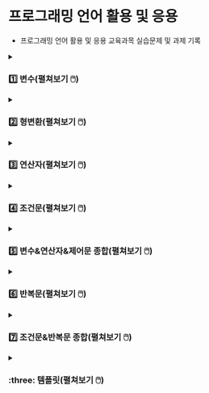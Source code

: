# 프로그래밍 언어 활용 및 응용
- 프로그래밍 언어 활용 및 응용 교육과목 실습문제 및 과제 기록

<details>
<summary><h3>1️⃣ 변수(펼쳐보기 🖱️) </h3></summary>
<div markdown="1">
  
[→ 변수 소스코드로 이동](https://github.com/homin0203/Java_exam/blob/main/javaExam/src/com/kh/practice1/func)  
  
#### 문제1
Class Name : com.kh.practice1.func.VariablePractice1

실행 클래스 : com.kh.practice1.run.Run

이름, 성별, 나이, 키를 사용자에게 입력 받아 각각의 값을 변수에 담고 출력하세요.

#### 예시
이름을 입력하세요 : 아무개

성별을 입력하세요(남/여) : 남

나이를 입력하세요 : 20

키를 입력하세요(cm) : 180.5

키 180.5cm인 20살 남자 아무개님 반갑습니다^^

#### 내 코드 실행
![변수1번](https://user-images.githubusercontent.com/116356234/232367842-4ce5b993-6ea7-41ce-a0e0-5e9d92ccf407.png)

<hr>

#### 문제2
Class Name : com.kh.practice1.func.VariablePractice2

실행 클래스 : com.kh.practice1.run.Run

키보드로 정수 두 개를 입력 받아 두 수의 합, 차, 곱, 나누기한 몫을 출력하세요.

#### 예시
첫 번째 정수 : 23

두 번째 정수 : 7

<br>

더하기 결과 : 30

빼기 결과 : 16

곱하기 결과 : 161

나누기 몫 결과 : 3

#### 내 코드 실행
![변수2](https://user-images.githubusercontent.com/116356234/232367847-d40002ac-1173-400b-ae98-50710d524c90.png)

<hr>

#### 문제3
Class Name : com.kh.practice1.func.VariablePractice3

실행 클래스 : com.kh.practice1.run.Run

키보드로 가로, 세로 값을 값을 실수형으로 입력 받아 사각형의 면적과 둘레를 계산하여 출력하세요.

계산 공식 ) 면적 : 가로 * 세로, 둘레 : (가로 + 세로) * 2

#### 예시
가로 : 13.5

세로 : 41.7

<br>

면적 : 562.95

둘레 : 110.4

#### 내 코드 실행
![변수3](https://user-images.githubusercontent.com/116356234/232367850-70cf45a3-2a9c-4620-9e06-e954ab49cb07.png)
  
<hr>

#### 문제4
Class Name : com.kh.practice1.func.VariablePractice4

실행 클래스 : com.kh.practice1.run.Run

영어 문자열 값을 키보드로 입력 받아 문자에서 앞에서 세 개를 출력하세요.

#### 예시
문자열을 입력하세요 : apple

<br>

첫 번째 문자 : a

두 번째 문자 : p

세 번째 문자 : p

#### 내 코드 실행
![변수4](https://user-images.githubusercontent.com/116356234/232367851-bbf856ac-f4ed-4cf5-b483-afa75dde6cee.png)

</div>
</details>

<details>
<summary><h3>2️⃣ 형변환(펼쳐보기 🖱️) </h3></summary>
<div markdown="1">
  
[→ 형변환 소스코드로 이동](https://github.com/homin0203/Java_exam/blob/main/javaExam/src/com/kh/practice2/func)

#### 문제1
Class Name : com.kh.practice2.func.CastingPractice1
  
실행 클래스 : com.kh.practice2.run.Run

키보드로 문자 하나를 입력 받아 그 문자의 유니코드를 출력하세요.

#### 예시
문자 : A

A unicode : 65

#### 내 코드 실행
![형변환1](https://user-images.githubusercontent.com/116356234/232371311-26d22cdd-b54f-4f2b-9577-96adccb074bb.png)

<hr>

#### 문제2
Class Name : com.kh.practice2.func.CastingPractice2
  
실행 클래스 : com.kh.practice2.run.Run

실수형으로 국어, 영어, 수학 세 과목의 점수를 입력 받아 총점과 평균을 출력하세요.
  
이 때 총점과 평균은 정수형으로 처리하세요.

#### 예시
국어 : 90.0
  
영어 : 90.0
  
수학 : 90.0
  
<br>

총점 : 270
  
평균 : 90

#### 내 코드 실행
![형변환2](https://user-images.githubusercontent.com/116356234/232371314-53e01b6a-fe7c-4b76-b122-32940e7bcaaa.png)

<hr>

#### 문제3
Class Name : com.kh.practice2.func.CastingPractice3

실행 클래스 : com.kh.practice2.run.Run

선언 및 초기화된 5개의 변수를 가지고 알맞은 사칙연산(+, -, *, /)과 형변환을 이용하여 주석에 적힌 값과 같은 값이 나오도록 코드를 작성하세요.

#### 예시
![형변환3문제](https://user-images.githubusercontent.com/116356234/232371666-0647dacd-745c-44d8-ad70-a4ee7d1cda91.png)

#### 내 코드 실행
![형변환3](https://user-images.githubusercontent.com/116356234/232371319-e4c0cc14-9cb6-46ff-a7ca-875ce92fdb4c.png)

</div>
</details>

<details>
<summary><h3>3️⃣ 연산자(펼쳐보기 🖱️) </h3></summary>
<div markdown="1">
  
[→ 연산자 소스코드로 이동](https://github.com/homin0203/Java_exam/blob/main/javaExam/src/com/kh/practice/func/OperatorPractice.java)

#### 문제1
메소드 명 : public void practice1(){}
  
키보드로 입력 받은 하나의 정수가 양수이면 “양수다“, 양수가 아니면 “양수가 아니다“를 출력하세요.

#### 예시
정수 : -9
  
양수가 아니다

#### 내 코드 실행
![연산자1](https://user-images.githubusercontent.com/116356234/232373068-5c230146-b60c-4123-96c0-5d7caed564c9.png)

<hr>

#### 문제2
메소드 명 : public void practice2(){}
  
키보드로 입력 받은 하나의 정수가 양수이면 “양수다“, 양수가 아닌 경우 중에서 0이면 “0이다“, 0이 아니면 “음수다”를 출력하세요.

#### 예시
정수 : -9

음수다

#### 내 코드 실행
![연산자2](https://user-images.githubusercontent.com/116356234/232373066-c259f04c-bf50-4592-880c-865f0592bbe4.png)

<hr>

#### 문제3
메소드 명 : public void practice3(){}
  
키보드로 입력 받은 하나의 정수가 짝수이면 “짝수다“, 짝수가 아니면 “홀수다“를 출력하세요.

#### 예시
정수 : 5
  
홀수다

#### 내 코드 실행
![연산자3](https://user-images.githubusercontent.com/116356234/232373065-15c7585e-1883-4200-bb49-e8a542919c2b.png)
  
<hr>

#### 문제4
메소드 명 : public void practice4(){}
  
모든 사람이 사탕을 골고루 나눠가지려고 한다. 인원 수와 사탕 개수를 키보드로 입력 받고 1인당 동일하게 나눠가진 사탕 개수와 나눠주고 남은 사탕의 개수를 출력하세요.

#### 예시
인원 수 : 29
  
사탕 개수 : 100
  
1인당 사탕 개수 : 3
  
남는 사탕 개수 : 13

#### 내 코드 실행
![연산자4](https://user-images.githubusercontent.com/116356234/232373063-298ba1c1-04d1-4e2d-8a27-e0e50bc0f23b.png)
  
<hr>

#### 문제5
메소드 명 : public void practice5(){}
  
키보드로 입력 받은 값들을 변수에 기록하고 저장된 변수 값을 화면에 출력하여 확인하세요.
  
이 때 성별이 ‘M’이면 남학생, ‘M’이 아니면 여학생으로 출력 처리 하세요.

#### 예시
이름 : 박신우
  
학년(숫자만) : 3
  
반(숫자만) : 4
  
번호(숫자만) : 15
  
성별(M/F) : F
  
성적(소수점 아래 둘째자리까지) : 85.75
  
3학년 4반 15번 박신우 여학생의 성적은 85.75이다.

#### 내 코드 실행
![연산자5](https://user-images.githubusercontent.com/116356234/232373062-32a926f7-7920-4797-b323-ff28c23fe7a3.png)
  
<hr>

#### 문제6
메소드 명 : public void practice6(){}
  
나이를 키보드로 입력 받아 어린이(13세 이하)인지, 청소년(13세 초과 ~ 19세 이하)인지, 성인(19세 초과)인지 출력하세요.

#### 예시
나이 : 19
  
청소년

#### 내 코드 실행
![연산자6](https://user-images.githubusercontent.com/116356234/232373061-b19611e7-06d2-4304-bda4-f9b8080ca78c.png)
  
<hr>

#### 문제7
국어, 영어, 수학에 대한 점수를 키보드를 이용해 정수로 입력 받고, 세 과목에 대한 합계(국어+영어+수학)와 평균(합계/3.0)을 구하세요.
세 과목의 점수와 평균을 가지고 합격 여부를 처리하는데 세 과목 점수가 각각 40점 이상이면서 평균이 60점 이상일 때 합격, 아니라면 불합격을 출력하세요.

#### 예시
국어 : 60
  
영어 : 80
  
수학 : 40
  
  <br>
  
합계 : 180
  
평균 : 60.0
  
합격

#### 내 코드 실행
![연산자7](https://user-images.githubusercontent.com/116356234/232373059-7c7dfb46-099b-49aa-a774-afe903759a4a.png)
  
<hr>

#### 문제8
메소드 명 : public void practice8(){}
  
주민번호를 이용하여 남자인지 여자인지 구분하여 출력하세요.

#### 예시
주민번호를 입력하세요(- 포함) : 132456-2123456
  
여자
  
#### 내 코드 실행
![연산자8](https://user-images.githubusercontent.com/116356234/232373058-a890efcb-f2da-45ee-815f-3db67912b287.png)
  
<hr>

#### 문제9
메소드 명 : public void practice9(){}
  
키보드로 정수 두 개를 입력 받아 각각 변수(num1, num2)에 저장하세요.
  
그리고 또 다른 정수를 입력 받아 그 수가 num1 이하거나 num2 초과이면 true를 출력하고 아니면 false를 출력하세요.
  
(단, num1은 num2보다 작아야 함)

#### 예시
정수1 : 4
  
정수2 : 11
  
입력 : 13
  
  <br>

true

#### 내 코드 실행
![연산자9](https://user-images.githubusercontent.com/116356234/232373056-efe6429a-fc16-48d7-adad-15d2c357c1ba.png)
  
<hr>

#### 문제10
메소드 명 : public void practice10(){}
  
3개의 수를 키보드로 입력 받아 입력 받은 수가 모두 같으면 true, 아니면 false를 출력하세요.

#### 예시
입력1 : 5
  
입력2 : -8
  
입력3 : 5
  
  <br>

false

#### 내 코드 실행
![연산자10](https://user-images.githubusercontent.com/116356234/232373053-9b978914-3410-4cb4-bced-aaca30f28880.png)
  
<hr>

#### 문제11
메소드 명 : public void practice11(){}
  
A, B, C 사원의 연봉을 입력 받고 각 사원의 연봉과 인센티브를 포함한 연봉을 계산하여 출력하고
  
인센티브 포함 급여가 3000만원 이상이면 “3000 이상”, 미만이면 “3000 미만”을 출력하세요.
  
(A 사원의 인센티브는 0.4, B 사원의 인센티브는 없으며, C 사원의 인센티브는 0.15)

#### 예시
A사원의 연봉 : 2500
  
B사원의 연봉 : 2900
  
C사원의 연봉 : 2600
  
  <br>
  
A사원 연봉/연봉+a : 2500/3500.0
  
3000 이상
  
B사원 연봉/연봉+a : 2900/2900.0
  
3000 미만
  
C사원 연봉/연봉+a : 2600/2989.9999999999995
  
3000 미만

#### 내 코드 실행
![연산자11](https://user-images.githubusercontent.com/116356234/232373050-406def40-205e-425f-acd9-8a3d0184ae5f.png)
  
</div>
</details>

<details>
<summary><h3>4️⃣ 조건문(펼쳐보기 🖱️) </h3></summary>
<div markdown="1">
  
[→ 조건문 1~10번 소스코드로 이동](https://github.com/homin0203/Java_exam/blob/main/javaExam/src/com/kh/practice/chap01/ControlPractice.java)
  
[→ 조건문 11번 소스코드로 이동](https://github.com/homin0203/Java_exam/blob/main/javaExam/src/com/kh/practice/chap01/hard/ControlPractice.java)
  
#### 문제1
메소드 명 : public void practice1(){}
  
아래 예시와 같이 메뉴를 출력하고 메뉴 번호를 누르면 “OO메뉴입니다“를, 종료 번호를 누르면 “프로그램이 종료됩니다.”를 출력하세요.

#### 예시
1. 입력
  
2. 수정
  
3. 조회
  
4. 삭제
  
7. 종료
  
메뉴 번호를 입력하세요 : 3
  
조회 메뉴입니다.

#### 내 코드 실행
![조건문1](https://user-images.githubusercontent.com/116356234/232375221-5c841e5f-e40a-42f9-bf31-1ce4ba28ba4c.png)

<hr>

#### 문제2
메소드 명 : public void practice2(){}
  
키보드로 정수를 입력 받은 정수가 양수이면서 짝수일 때만 “짝수다”를 출력하고
  
짝수가 아니면 “홀수다“를 출력하세요.
  
양수가 아니면 “양수만 입력해주세요.”를 출력하세요.

#### 예시
숫자를 한 개 입력하세요 : -8
양수만 입력해주세요.

#### 내 코드 실행
![조건문2](https://user-images.githubusercontent.com/116356234/232375220-b9de6ef3-74da-4a1d-8a0b-ae2e9d3e5715.png)

<hr>

#### 문제3
메소드 명 : public void practice3(){}
  
국어, 영어, 수학 세 과목의 점수를 키보드로 입력 받고 합계와 평균을 계산하고 합계와 평균을 이용하여 합격 / 불합격 처리하는 기능을 구현하세요.
  
(합격 조건 : 세 과목의 점수가 각각 40점 이상이면서 평균이 60점 이상일 경우)
  
합격 했을 경우 과목 별 점수와 합계, 평균, “축하합니다, 합격입니다!”를 출력하고 불합격인 경우에는 “불합격입니다.”를 출력하세요.

#### 예시1
국어점수 : 88
  
수학점수 : 50 
  
영어점수 : 40 
  
불합격입니다. 
  
#### 예시2
국어점수 : 88
  
수학점수 : 50
  
영어점수 : 45
  
국어 : 88
  
수학 : 50
  
영어 : 45
  
합계 : 183
  
평균 : 61.0
  
축하합니다, 합격입니다!

#### 내 코드 실행
![조건문3](https://user-images.githubusercontent.com/116356234/232375217-90cae58e-ec6d-4315-86a0-a8ad4a044d74.png)
  
<hr>

#### 문제4
메소드 명 : public void practice4(){}
  
수업 자료(7page)에서 if문으로 되어있는 봄, 여름, 가을, 겨울 예제를 switch문으로 바꿔서 출력하세요.

#### 예시1
1~12 사이의 정수 입력 : 8
  
8월은 여름입니다.
  
#### 예시1
1~12 사이의 정수 입력 : 99
  
99월은 잘못 입력된 달입니다.

#### 내 코드 실행
![조건문4](https://user-images.githubusercontent.com/116356234/232375215-5c5bc802-4184-4465-b740-457976b8d6ac.png)
  
<hr>

#### 문제5
메소드 명 : public void practice5(){}
  
아이디, 비밀번호를 정해두고 로그인 기능을 작성하세요.
  
로그인 성공 시 “로그인 성공”, 
  
아이디가 틀렸을 시 “아이디가 틀렸습니다.“,
  
비밀번호가 틀렸을 시 “비밀번호가 틀렸습니다.”를 출력하세요.

#### 예시1
아이디 : myId 
  
비밀번호 : myPassword12 
  
로그인 성공 
  
#### 예시2
아이디 : myId 
  
비밀번호 : myPassword
  
비밀번호가 틀렸습니다.
  
#### 예시3
아이디 : my
  
비밀번호 : myPassword12
  
아이디가 틀렸습니다.

#### 내 코드 실행
![조건문5](https://user-images.githubusercontent.com/116356234/232375212-a77ca4ec-e923-47b0-82c3-50a416743ab0.png)
  
<hr>

#### 문제6
메소드 명 : public void practice6(){}
  
사용자에게 관리자, 회원, 비회원 중 하나를 입력 받아 각 등급이 행할 수 있는 권한을 출력하세요.
  
단, 관리자는 회원관리, 게시글 관리, 게시글 작성, 게시글 조회, 댓글 작성이 가능하고
  
회원은 게시글 작성, 게시글 조회, 댓글 작성이 가능하고
  
비회원은 게시글 조회만 가능합니다.

#### 예시
권한을 확인하고자 하는 회원 등급 : 관리자
  
회원관리, 게시글 관리 게시글 작성, 댓글 작성 게시글 조회

#### 내 코드 실행
![조건문6](https://user-images.githubusercontent.com/116356234/232375211-e5898ac7-7ea7-4614-9485-c44fbc093f54.png)
  
<hr>

#### 문제7
메소드 명 : public void practice7(){}
  
키, 몸무게를 double로 입력 받고 BMI지수를 계산하여 계산 결과에 따라 저체중/정상체중/과체중/비만을 출력하세요.
  
BMI = 몸무게 / (키(m) * 키(m))
  
BMI가 18.5미만일 경우 저체중 / 18.5이상 23미만일 경우 정상체중
  
BMI가 23이상 25미만일 경우 과체중 / 25이상 30미만일 경우 비만
  
BMI가 30이상일 경우 고도 비만
  
#### 예시
키(m)를 입력해 주세요 : 1.65
  
몸무게(kg)를 입력해 주세요 : 58.4
  
BMI 지수 : 21.45087235996327
  
정상체중

#### 내 코드 실행
![조건문7](https://user-images.githubusercontent.com/116356234/232375208-322be6c8-1367-4d7a-bf4e-761940108aa1.png)
  
<hr>

#### 문제8
메소드 명 : public void practice8(){}
  
키보드로 두 개의 정수와 연산 기호를 입력 받아 연산 기호에 맞춰 연산 결과를 출력하세요.
  
(단, 두 개의 정수 모두 양수일 때만 작동하며 없는 연산 기호를 입력 했을 시 “잘못 입력하셨습니다. 프로그램을 종료합니다.” 출력)

#### 예시
피연산자1 입력 : 15
  
피연산자2 입력 : 4
  
연산자를 입력(+,-,*,/,%) : /
  
15 / 4 = 3.750000
  
#### 내 코드 실행
![조건문8](https://user-images.githubusercontent.com/116356234/232375206-c12fa5f6-5597-4182-8a4f-86e4c680cdbc.png)
  
<hr>

#### 문제9
메소드 명 : public void practice9(){}
  
중간고사, 기말고사, 과제점수, 출석회수를 입력하고 Pass 또는 Fail을 출력하세요.
  
평가 비율은 중간고사 20%, 기말고사 30%, 과제 30%, 출석 20%로 이루어져 있고
  
이 때, 출석 비율은 출석 회수의 총 강의 회수 20회 중에서 출석한 날만 따진 값으로 계산하세요.
  
70점 이상일 경우 Pass, 70점 미만이거나 전체 강의에 30% 이상 결석 시 Fail을 출력하세요.

#### 예시1
중간 고사 점수 : 80
  
기말 고사 점수 : 30
  
과제 점수 : 60
  
출석 회수 : 18
  
================= 결과 =================
  
중간 고사 점수(20) : 16.0
  
기말 고사 점수(30) : 9.0
  
과제 점수 (30) : 18.0
  
출석 점수 (20) : 18.0
  
총점 : 61.0
  
Fail [점수 미달]
  
#### 예시2
중간 고사 점수 : 80
  
기말 고사 점수 : 90
  
과제 점수 : 50
  
출석 회수 : 15
  
================= 결과 =================
  
중간 고사 점수(20) : 16.0
  
기말 고사 점수(30) : 27.0
  
과제 점수 (30) : 15.0
  
출석 점수 (20) : 15.0
  
총점 : 73.0
  
PASS
  
#### 예시3
중간 고사 점수 : 100
  
기말 고사 점수 : 80
  
과제 점수 : 40
  
출석 회수 : 10
  
================= 결과 =================
  
Fail [출석 회수 부족 (10/20)]

#### 내 코드 실행
##### 코드
![조건문9](https://user-images.githubusercontent.com/116356234/232375205-55a4a951-f814-4345-bf74-6499e2ced10f.png)
  
##### 결과1
  
<img src="https://user-images.githubusercontent.com/116356234/232375202-2877eaa0-59ed-4755-a7c2-3aa935a624e8.png" width="150">
  
##### 결과2
  
<img src="https://user-images.githubusercontent.com/116356234/232375199-3e0bdc3d-f45b-4005-a6b1-e4bbc512c7a3.png" width="150">
  
##### 결과3
  
<img src="https://user-images.githubusercontent.com/116356234/232375195-bc093bdc-5f67-440d-9248-a4045d1ef945.png" width="150">
  
<hr>

#### 문제10
메소드 명 : public void practice10(){}

앞에 구현한 실습문제를 선택하여 실행할 수 있는 메뉴화면을 구현하세요.

#### 예시
실행할 기능을 선택하세요.
  
1. 메뉴 출력
  
2. 짝수/홀수
  
3. 합격/불합격
  
4. 계절
  
5. 로그인
  
6. 권한 확인
  
7. BMI
  
8. 계산기
  
9. P/F
  
선택 : 4 (실습문제4 실행)

#### 내 코드 실행
#### 코드 
![조건문10](https://user-images.githubusercontent.com/116356234/232375193-2e85886d-cf7c-4d98-b999-fd2d15cd6aea.png)
  
##### 결과1
  
<img src="https://user-images.githubusercontent.com/116356234/232375192-36c3cf88-56ad-4e1d-a53e-88d0eee80d1a.png" width="150">
  
##### 결과2
  
<img src="https://user-images.githubusercontent.com/116356234/232375191-22d3e89f-df01-4f8a-a5e1-8755b3f6b78c.png" width="150">
  
##### 결과3
  
<img src="https://user-images.githubusercontent.com/116356234/232375189-118e59a9-9c34-4466-8fa1-b5ad8a561641.png" width="150">
  
<hr>

#### 문제11
메소드 명 : public void practice11(){}

정수를 이용해서 4자리 비밀번호를 만들려고 하는데
  
이 때 4자리 정수를 입력 받아 각 자리 수에 중복되는 값이 없을 경우 ‘생성 성공’, 

중복 값이 있으면 ‘중복 값 있음‘, 자리수가 안 맞으면 ‘자리 수 안 맞음‘ 출력
  
단, 제일 앞자리 수의 값은 1~9 사이 정수

#### 예시
비밀번호 입력(1000~9999) : 56555 
  
자리수 안맞음 
  
  <br>
  
비밀번호 입력(1000~9999) : 1234
  
성공
  
  <br>
  
비밀번호 입력(1000~9999) : 5685
  
실패

#### 내 코드 실행
![조건문11](https://user-images.githubusercontent.com/116356234/232388075-8e502767-d588-4a7f-9969-68904634ab30.png)
  
##### 결과2
![조건문11-2](https://user-images.githubusercontent.com/116356234/232388082-5b09305b-244b-45ab-9d37-901eb37e2d96.png)
  
##### 결과3
![조건문11-3](https://user-images.githubusercontent.com/116356234/232388085-b498cc91-6250-4f70-94fb-67a01b4daaac.png)
  
</div>
</details>

<details>
<summary><h3>5️⃣ 변수&연산자&제어문 종합(펼쳐보기 🖱️) </h3></summary>
<div markdown="1">
  
[→ 변수&연산자&제어문 종합 패키지로 이동](https://github.com/homin0203/Java_exam/tree/main/Homework1_Logic/src/com/kh/hw)

### 문제 안내
- 프로젝트 명 : Homework1_Logic
- 기능 실행 클래스 : com.kh.hw.run.Run
- 기능 제공 클래스 : package가 다름 (import 사용)
  - 메뉴 제공 클래스 : com.kh.hw.view.Menu
  - 기능 제공 클래스 : com.kh.hw.controller.Function
- Run에서 Menu 사용, Menu에서 Function 사용
- Run클래스에 main()를 구현하여 main()메소드에는 Menu클래스의 displayMenu()메소드 실행
  
#### 문제1
클래스 명 : com.kh.hw.view.Menu
  
메소드 명 : public void displayMenu(){}
  
1. displayMenu() 메소드에 메뉴 화면이 반복 출력되게 함
  
2. 메뉴 번호를 입력 받아 해당 번호의 기능이 실행되게 함
  
3. 메뉴 1~8번까지의 실행용 메소드는 Function클래스의 메소드 호출
  
4. 9번 입력 시 “종료합니다.” 출력 후 종료
  
5. 잘 못 입력 했을 시 “잘못 입력하셨습니다. 다시 입력해주세요.” 출력

#### 예시
![변수연산자제어문1예시](https://user-images.githubusercontent.com/116356234/232472293-371f57b6-e3f2-4240-9f59-d29b82d8aa0a.png)

#### 내 코드 실행


<hr>

#### 문제2
클래스 명 : com.kh.hw.controller.Function
  
메뉴에서 실행시킬 메소드들을 모두 작성

이후 나오는 모든 메소드들은 com.kh.hw.controller.Function 클래스 안에 있는 메소드들임

<hr>

#### 문제3
메소드 명 : public void calculator(){}
  
정수 두 개와 연산자 하나를 키보드로 입력 받아 두 정수는 int변수에, 연산문자는 char에 저장
  
연산문자가 +이면 두 정수의 합 계산, -이면 두 정수의 차 계산, x 또는 X이면 두 정수의 곱,
  
/이면 두 정수의 나누기 몫이나 나누는 수(두 번째 수)가 0이면 “0으로 나눌 수 없습니다.” 출력하고
  
결과 값은 0으로 처리

#### 예시
첫 번째 정수 : 5
  
두 번째 정수 : 0
  
연산자(+, -, x, /) : /
  
0으로 나눌 수 없습니다.
  
5 / 0 = 0

#### 내 코드 실행

  
<hr>

#### 문제4
메소드 명 : public void totalCalculator(){}
  
키보드로 정수 두 개를 입력 받아 두 정수 중 작은 값을 시작 값으로 큰 값을 종료 값으로 사용
  
작은 값에서 큰 값까지 정수 합계를 구함

#### 예시
첫 번째 정수 : 3
  
두 번째 정수 : 1
  
1부터 3까지 정수들의 합 : 6

#### 내 코드 실행

  
<hr>

#### 문제5
메소드 명 : public void printProfile(){}
  
신상 정보들을 자료형에 맞춰 변수에 기록하고 변수에 기록된 값 출력

#### 예시
이름 : 박신우
  
나이 : 33
  
성별 : 여자
  
성격 : 소심
  
이름 : 박신우
  
나이 : 33
  
성별 : 여자
  
성격 : 소심

#### 내 코드 실행

  
<hr>

#### 문제6
메소드 명 : public void printScore(){}
  
키보드로 입력 받은 값들을 변수에 기록하여 변수 값을 화면에 출력
  
점수가 90점 이상이면 A학점, 80이상 90미만이면 B, 70이상 80미만이면 C,
  
60이상 70미만 D, 60미만 F학점을 매김
  
#### 예시
이름 : 박신우
  
학년 : 3
  
반 : 3
  
번 : 15
  
성별(M/F) : F
  
성적 : 89.75
  
3학년 3반 15번 여학생 박신우의 점수는 89.75이고 B학점입니다.

#### 내 코드 실행
  
<hr>

#### 문제7
메소드 명 : public void printStarNumber(){}
  
정수를 하나 입력 받아 그 수가 양수일 때만 입력된 수를 줄 수로 적용하여 아래와 같이 출력
  
#### 예시1
정수 : 5 
  
1 
  
\*2
  
\**3
  
\***4
  
\****5
  
#### 예시2
정수 : -5
  
양수가 아닙니다.
  
#### 내 코드 실행
  
<hr>

#### 문제8
메소드 명 : public void sumRandom(){}
  
1부터 100 사이의 정수 중 임의의 정수를 하나 발생시켜 1부터 랜덤 수까지의 합계 출력
  
#### 예시
1부터 70까지의 합 : 2485
  
#### 내 코드 실행
  
<hr>

#### 문제9
메소드 명 : public void exceptGugu(){}
  
정수를 하나 입력 받아 그 수가 양수일 때만 그 수의 구구단 출력
  
단 곱하기 수가 입력 받은 단의 배수일 경우 출력 제외

#### 예시
정수 : 3
  
3 * 1 = 3
  
3 * 2 = 6
  
3 * 4 = 12
  
3 * 5 = 15
  
3 * 7 = 21
  
3 * 8 = 24

#### 내 코드 실행

<hr>

#### 문제10
메소드 명 : public void diceGame(){}
  
두 개의 주사위가 만들어낼 수 있는 모든 경우의 수를 랜덤으로 정하고
  
랜덤으로 정해진 두 주사위 눈의 합이 입력된 수와 같은 경우 “맞췄습니다“ 출력,
  
입력 값과 다르면 “틀렸습니다“ 출력하여 맞출 때까지 반복
  
값을 맞추면 “계속 하시겠습니까? (y/n) : “가 출력되고
  
‘y’ 또는 ‘Y’ 입력 시 새로운 랜덤 수가 정해지고 처음부터 다시 시작, ‘n’ 또는 ‘N’ 입력 시 종료

#### 예시
주사위 두 개의 합을 맞춰보세요(1~12입력) : 5
  
정답입니다.
  
주사위의 합 : 5
  
계속 하시겠습니까?(y/n) : y
  
주사위 두 개의 합을 맞춰보세요(1~12입력) : 12
  
틀렸습니다.
  
주사위 두 개의 합을 맞춰보세요(1~12입력) : 8
  
틀렸습니다.
  
주사위 두 개의 합을 맞춰보세요(1~12입력) : 9
  
정답입니다.
  
주사위의 합 : 9
  
계속 하시겠습니까?(y/n) : n
  
종료합니다.

#### 내 코드 실행

</div>
</details>

<details>
<summary><h3>6️⃣ 반복문(펼쳐보기 🖱️) </h3></summary>
<div markdown="1">
  
[→ 반복문 소스코드로 이동](https://github.com/homin0203/Java_exam/blob/main/javaExam/src/com/kh/practice/chap02/LoopPractice.java)

#### 문제1
사용자로부터 한 개의 값을 입력 받아 1부터 그 숫자까지의 숫자들을 모두 출력하세요.
  
단, 입력한 수는 1보다 크거나 같아야 합니다.
  
만일 1 미만의 숫자가 입력됐다면 “1 이상의 숫자를 입력해주세요“를 출력하세요.

#### 예시1
1이상의 숫자를 입력하세요 : 4
  
1 2 3 4
  
#### 예시2
1이상의 숫자를 입력하세요 : 0
  
1 이상의 숫자를 입력해주세요.

#### 내 코드 실행
![반복문1](https://user-images.githubusercontent.com/116356234/232383216-dfa7d2a8-17c2-4dc6-955a-bdcaf8ae4ed6.png)

<hr>

#### 문제2
위 문제와 모든 것이 동일하나, 1 미만의 숫자가 입력됐다면
  
“1 이상의 숫자를 입력해주세요”가 출력되면서 다시 사용자가 값을 입력하도록 하세요.

#### 예시
1이상의 숫자를 입력하세요 : 0
  
1 이상의 숫자를 입력해주세요.
  
1이상의 숫자를 입력하세요 : 8
  
1 2 3 4 5 6 7 8

#### 내 코드 실행
![반복문2](https://user-images.githubusercontent.com/116356234/232383215-8c02da5f-814e-4691-b850-5393ad19d941.png)

<hr>

#### 문제3
사용자로부터 한 개의 값을 입력 받아 1부터 그 숫자까지의 모든 숫자를 거꾸로 출력하세요.
  
단, 입력한 수는 1보다 크거나 같아야 합니다.

#### 예시
1이상의 숫자를 입력하세요 : 4
  
4 3 2 1

#### 내 코드 실행
![반복문3](https://user-images.githubusercontent.com/116356234/232383214-7a8d6265-4fde-4e23-8a72-1bdbcee2c5f3.png)
  
<hr>

#### 문제4
위 문제와 모든 것이 동일하나, 1 미만의 숫자가 입력됐다면
  
“1 이상의 숫자를 입력해주세요”가 출력되면서 다시 사용자가 값을 입력하도록 하세요.

#### 예시
1이상의 숫자를 입력하세요 : 0
  
1 이상의 숫자를 입력해주세요.
  
1이상의 숫자를 입력하세요 : 8
  
8 7 6 5 4 3 2 1

#### 내 코드 실행
![반복문4](https://user-images.githubusercontent.com/116356234/232383213-0089c1b4-0e01-45c7-8fdc-bf9cd9727888.png)
  
<hr>

#### 문제5
1부터 사용자에게 입력 받은 수까지의 정수들의 합을 출력하세요.

#### 예시
정수를 하나 입력하세요 : 8
  
1 + 2 + 3 + 4 + 5 + 6 + 7 + 8 = 36

#### 내 코드 실행
![반복문5](https://user-images.githubusercontent.com/116356234/232383211-3cfdcd0c-9c62-4219-96ea-2606307146f8.png)
  
<hr>

#### 문제6
사용자로부터 두 개의 값을 입력 받아 그 사이의 숫자를 모두 출력하세요.
  
만일 1 미만의 숫자가 입력됐다면 “1 이상의 숫자를 입력해주세요“를 출력하세요.

#### 예시1
첫 번째 숫자 : 8 
  
두 번째 숫자 : 4 
  
4 5 6 7 8 
  
#### 예시2
첫 번째 숫자 : 4 
  
두 번째 숫자 : 8 
  
4 5 6 7 8 
  
#### 예시3
첫 번째 숫자 : 9
  
두 번째 숫자 : 0
  
1 이상의 숫자를 입력해주세요.

#### 내 코드 실행
![반복문6](https://user-images.githubusercontent.com/116356234/232383210-5818f755-7854-4e6e-9950-f1ed2d630181.png)
  
<hr>

#### 문제7
위 문제와 모든 것이 동일하나, 1 미만의 숫자가 입력됐다면
  
“1 이상의 숫자를 입력해주세요”가 출력되면서 다시 사용자가 값을 입력하도록 하세요.
  
#### 예시
첫 번째 숫자 : 9
  
두 번째 숫자 : 0
  
1 이상의 숫자를 입력해주세요.
  
첫 번째 숫자 : 6
  
두 번째 숫자 : 2
  
2 3 4 5 6

#### 내 코드 실행
![반복문7](https://user-images.githubusercontent.com/116356234/232383208-1ed04ad5-7353-49c5-84f3-2dc8cd72108e.png)
  
<hr>

#### 문제8
사용자로부터 입력 받은 숫자의 단을 출력하세요.
  
#### 예시
숫자 : 4
  
===== 4단 =====
  
4 * 1 = 4
  
4 * 2 = 8
  
4 * 3 = 12
  
4 * 4 = 16
  
4 * 5 = 20
  
4 * 6 = 24
  
4 * 7 = 28
  
4 * 8 = 32
  
4 * 9 = 36
  
#### 내 코드 실행
![반복문8](https://user-images.githubusercontent.com/116356234/232383204-fc1ce964-871f-4b3f-8839-21dfb2de455b.png)
  
<hr>

#### 문제9
사용자로부터 입력 받은 숫자의 단부터 9단까지 출력하세요.
  
단, 9를 초과하는 숫자가 들어오면 “9 이하의 숫자만 입력해주세요”를 출력하세요.

#### 예시1
숫자 : 4
  
===== 4단 =====
  
===== 5단 =====
  
===== 6단 =====
  
===== 7단 =====
  
===== 8단 =====
  
===== 9단 =====
  
(해당 단의 내용들은 길이 상 생략)

#### 예시2
숫자 : 10
  
9 이하의 숫자만 입력해주세요.
  
#### 내 코드 실행
![반복문9](https://user-images.githubusercontent.com/116356234/232383202-15d15e3d-84ee-4a6c-b3cb-fcf8a7f729bc.png)
  
##### 결과2
![반복문9-1](https://user-images.githubusercontent.com/116356234/232383198-df2bb1a5-b3c9-462b-bfee-8b04f92a3f75.png)

<hr>

#### 문제10
위 문제와 모든 것이 동일하나, 9를 초과하는 숫자가 입력됐다면
  
“9 이하의 숫자를 입력해주세요”가 출력되면서 다시 사용자가 값을 입력하도록 하세요.

#### 예시
숫자 : 10
  
9 이하의 숫자만 입력해주세요.
  
숫자 : 8
  
===== 8단 =====
  
===== 9단 =====

#### 내 코드 실행
![반복문10](https://user-images.githubusercontent.com/116356234/232383194-9a769e9d-463e-47af-8886-3d59138b0b8b.png)
  
<hr>

#### 문제11
사용자로부터 시작 숫자와 공차를 입력 받아
  
일정한 값으로 숫자가 커지거나 작아지는 프로그램을 구현하세요.
  
단, 출력되는 숫자는 총 10개입니다.
  
* ‘공차’는 숫자들 사이에서 일정한 숫자의 차가 존재하는 것을 말한다.

#### 예시
시작 숫자 : 4
  
공차 : 3
  
4 7 10 13 16 19 22 25 28 31

#### 내 코드 실행
![반복문11](https://user-images.githubusercontent.com/116356234/232383193-23acd4fd-62d1-4dea-b3ae-5db20ebbc65f.png)
     
<hr>

#### 문제12
정수 두 개와 연산자를 입력 받고 입력된 연산자에 따라 알맞은 결과를 출력하세요.
  
단, 해당 프로그램은 연산자 입력에 “exit”라는 값이 들어올 때까지 무한 반복하며 exit가 들어오면 “프로그램을 종료합니다.”를 출력하고 종료합니다.
  
또한 연산자가 나누기이면서 두 번째 정수가 0으로 들어오면 “0으로 나눌 수 없습니다. 다시 입력해주세요.”를 출력하며,
  
없는 연산자가 들어올 시 “없는 연산자입니다. 다시 입력해주세요.”라고 출력하고 두 경우 모두 처음으로 돌아가 사용자가 다시 연산자부터 입력하도록 하세요.
  
#### 예시
연산자(+, -, *, /, %) : +
  
정수1 : 10
  
정수2 : 4
  
10 + 4 = 14

  <br>
  
연산자(+, -, *, /, %) : /
  
정수1 : 10
  
정수2 : 0
  
0으로 나눌 수 없습니다. 다시 입력해주세요.
  
  <br>
  
연산자(+, -, *, /, %) : ^ 
  
정수1 : 10 
  
정수2 : 4
  
없는 연산자입니다. 다시 입력해주세요.
  
<br>  
  
연산자(+, -, *, /, %) : exit
  
프로그램을 종료합니다.

#### 내 코드 실행
![반복문12](https://user-images.githubusercontent.com/116356234/232383191-8b842bce-86bd-4518-b2c0-88814351bde7.png)

##### 결과2
![반복문12-1](https://user-images.githubusercontent.com/116356234/232383190-245a30a3-ce8b-4887-bf72-a7ee6182f0f5.png)
     
<hr>

#### 문제13
다음과 같은 실행 예제를 구현하세요.

#### 예시
정수 입력 : 4
  
\*
  
\**
  
\***
  
\****
  
#### 내 코드 실행
![반복문13](https://user-images.githubusercontent.com/116356234/232383189-f418a03a-827e-4305-b1e6-ae1d5fdc4cb0.png)
     
<hr>

#### 문제14
다음과 같은 실행 예제를 구현하세요.

#### 예시
정수 입력 : 4
  
\****
  
\***
  
\**
  
\*
  
#### 내 코드 실행
![반복문14](https://user-images.githubusercontent.com/116356234/232383184-144670d0-407b-4e50-8f1a-f5bae654e074.png)
  
</div>
</details>

<details>
<summary><h3>7️⃣ 조건문&반복문 종합(펼쳐보기 🖱️) </h3></summary>
<div markdown="1">
  
[→ 조건문&반복문 종합 소스코드로 이동](https://github.com/homin0203/Java_exam/blob/main/javaExam/src/com/kh/practice/chap01/hard/CompExample.java)

#### 문제1
메소드 명 : public void practice1(){}
  
정수를 입력 받아 양수일 때만 1부터 입력 받은 수까지 홀수/짝수를 나눠서
  
홀수면 ‘박’, 짝수면 ‘수’를 출력하도록 하세요.
  
단, 입력 받은 수가 양수가 아니면 “양수가 아닙니다”를 출력하세요.

#### 예시1
정수 : 5 
  
박수박수박 
  
#### 예시2
정수 : 10 
  
박수박수박수박수박수
  
#### 예시3
정수 : 0
  
양수가 아닙니다.

#### 내 코드 실행
##### 코드
![조건문반복문1](https://user-images.githubusercontent.com/116356234/232469497-fd5546f5-42ab-4412-b7da-8ba0c2b77709.png)
  
##### 결과1
![조건문반복문1-1](https://user-images.githubusercontent.com/116356234/232469493-f1626bf7-d214-4c32-8417-6ec83a08a209.png)
  
##### 결과2
![조건문반복문1-2](https://user-images.githubusercontent.com/116356234/232469491-e3611a4f-4602-4a22-b0e7-317acdc3f6a5.png)

<hr>

#### 문제2
메소드 명 : public void practice2(){}
  
위 문제와 모든 것이 동일하나, 1 미만의 숫자가 입력됐다면 “양수가 아닙니다.”가 출력되면서 다시 사용자가 값을 입력하도록 하세요.

#### 예시
정수 : 0
  
양수가 아닙니다.

정수 : -3
  
양수가 아닙니다.
  
정수 : 6
  
박수박수박수

#### 내 코드 실행
![조건문반복문2](https://user-images.githubusercontent.com/116356234/232469488-8639522a-ddb3-4d53-92ae-a462233b41cc.png)

<hr>

#### 문제3
메소드 명 : public void practice3(){}
  
사용자로부터 문자열을 입력 받고 문자열에서 검색될 문자를 입력 받아 해당 문자열에 그 문자가 몇 개 있는지 개수를 출력하세요.

#### 예시
문자열 : banana
  
문자 : a
  
banana 안에 포함된 a 개수 : 3

#### 내 코드 실행
![조건문반복문3](https://user-images.githubusercontent.com/116356234/232469484-1ca73272-5767-4981-905b-b02fab7e1ca6.png)
  
<hr>

#### 문제4
메소드 명 : public void practice4(){}
  
위 문제와 모든 것이 동일하고, “더 하시겠습니까?”라고 추가로 물어보도록 하세요.
  
이 때, N이나 n이 나오면 프로그램을 끝내고 Y나 y면 계속 진행하도록 하되 Y, y, N, n이 아닌
  
다른 문자를 입력했을 경우 “잘못된 대답입니다. 다시 입력해주세요.”를 출력하고 더 하겠냐는 물음을 반복하세요.

#### 예시
문자열 : application 
  
문자 : a 
  
포함된 개수 : 2 
  
더 하시겠습니까? (y/n) : y 
  
문자열 : business 
  
문자 : s 
  
포함된 개수 : 3 
  
더 하시겠습니까? (y/n) : k
  
잘못된 대답입니다. 다시 입력해주세요.
  
더 하시겠습니까? (y/n) : Y
  
문자열 : ant
  
문자 : b
  
포함된 개수 : 0
  
더 하시겠습니까? (y/n) : N

#### 내 코드 실행
![조건문반복문4](https://user-images.githubusercontent.com/116356234/232469481-d9544429-b528-4088-833e-d2f58d1254e7.png)
  
<hr>

#### 문제5
메소드 명 : public void upDown(){}
  
1부터 100 사이의 정수 중 임의의 난수가 정해지고 사용자는 정해진 난수를 맞추는데 몇 번 만에 맞췄는지 출력하세요.

#### 예시
1~100 사이의 임의의 난수를 맞춰보세요 : 0
  
1~100 사이의 숫자를 입력해주세요.
  
1~100 사이의 임의의 난수를 맞춰보세요 : 101
  
1~100 사이의 숫자를 입력해주세요.
  
1~100 사이의 임의의 난수를 맞춰보세요 : 50
  
UP !
  
1~100 사이의 임의의 난수를 맞춰보세요 : 75
  
UP !
  
1~100 사이의 임의의 난수를 맞춰보세요 : 83
  
UP !

1~100 사이의 임의의 난수를 맞춰보세요 : 93
  
DOWN !
  
1~100 사이의 임의의 난수를 맞춰보세요 : 89
  
UP !
  
1~100 사이의 임의의 난수를 맞춰보세요 : 92
  
DOWN !
  
1~100 사이의 임의의 난수를 맞춰보세요 : 90
  
정답입니다 !!
  
7회만에 맞추셨습니다.

#### 내 코드 실행
![조건문반복문5](https://user-images.githubusercontent.com/116356234/232469479-1a3d27fb-fa7d-475f-870f-52199b2b83c3.png)
  
<hr>

#### 문제6
메소드 명 : public void rps(){}
  
사용자의 이름을 입력하고 컴퓨터와 가위바위보를 하세요. 컴퓨터가 가위인지 보인지 주먹인지는
  
랜덤한 수를 통해서 결정하도록 하고, 사용자에게는 직접 가위바위보를 받으세요.
  
사용자가 “exit”를 입력하기 전까지 가위바위보를 계속 진행하고 “exit”가 들어가면 반복을 멈추고
  
몇 번의 승부에서 몇 번 이기고 몇 번 비기고 몇 번 졌는지 출력하세요.

#### 예시
![조건문반복문6문제예시](https://user-images.githubusercontent.com/116356234/232469500-1cb436d2-feb0-4102-b59f-6f7c6a61bb83.png)

#### 내 코드 실행
##### 코드
![조건문반복문6](https://user-images.githubusercontent.com/116356234/232469476-1fed80bb-00b0-4216-a993-7103ab22e87f.png)
  
##### 결과
![조건문반복문6-1](https://user-images.githubusercontent.com/116356234/232469475-d21e977c-1ee2-40d7-9d45-97d8abffe460.png)

![조건문반복문6-2](https://user-images.githubusercontent.com/116356234/232469469-6e5e2678-bf1c-49e2-a180-bddfc237e6f7.png)
  
</div>
</details>













<details>
<summary><h3>:three: 템플릿(펼쳐보기 🖱️) </h3></summary>
<div markdown="1">
  
[→ 연산자 소스코드로 이동]()

#### 문제1


#### 예시


#### 내 코드 실행


<hr>

#### 문제2


#### 예시


#### 내 코드 실행


<hr>

#### 문제3


#### 예시


#### 내 코드 실행

  
<hr>

#### 문제4


#### 예시


#### 내 코드 실행

  
<hr>

#### 문제5


#### 예시


#### 내 코드 실행

  
<hr>

#### 문제6


#### 예시


#### 내 코드 실행
  
<hr>

#### 문제7

#### 예시

#### 내 코드 실행
  
<hr>

#### 문제8

#### 예시
  
#### 내 코드 실행
  
<hr>

#### 문제9


#### 예시

#### 내 코드 실행

<hr>

#### 문제10


#### 예시


#### 내 코드 실행

  
<hr>

#### 문제11


#### 예시

#### 내 코드 실행
  
5️⃣6️⃣7️⃣8️⃣9️⃣🔟  
  
</div>
</details>

